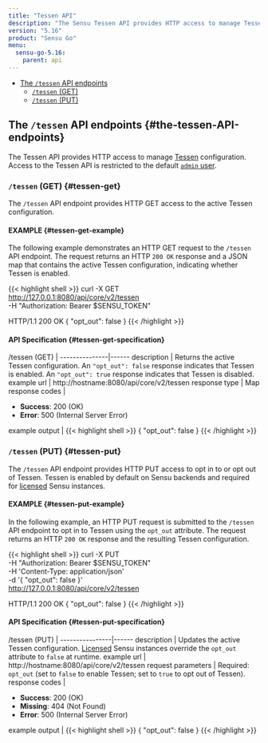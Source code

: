 ```yaml
---
title: "Tessen API"
description: "The Sensu Tessen API provides HTTP access to manage Tessen configuration. Read on for the full reference."
version: "5.16"
product: "Sensu Go"
menu:
  sensu-go-5.16:
    parent: api
---
```


- [The `/tessen` API endpoints](#the-tessen-API-endpoints)
  - [`/tessen` (GET)](#tessen-get)
  - [`/tessen` (PUT)](#tessen-put)

## The `/tessen` API endpoints {#the-tessen-API-endpoints}

The Tessen API provides HTTP access to manage [Tessen][1] configuration.
Access to the Tessen API is restricted to the default [`admin` user][2].

### `/tessen` (GET) {#tessen-get}

The `/tessen` API endpoint provides HTTP GET access to the active Tessen configuration.

#### EXAMPLE {#tessen-get-example}

The following example demonstrates an HTTP GET request to the `/tessen` API endpoint.
The request returns an HTTP `200 OK` response and a JSON map that contains the active Tessen configuration, indicating whether Tessen is enabled.

{{< highlight shell >}}
curl -X GET \
http://127.0.0.1:8080/api/core/v2/tessen \
-H "Authorization: Bearer $SENSU_TOKEN"

HTTP/1.1 200 OK
{
  "opt_out": false
}
{{< /highlight >}}

#### API Specification {#tessen-get-specification}

/tessen (GET)  | 
---------------|------
description    | Returns the active Tessen configuration. An `"opt_out": false` response indicates that Tessen is enabled. An `"opt_out": true` response indicates that Tessen is disabled.
example url    | http://hostname:8080/api/core/v2/tessen
response type  | Map
response codes | <ul><li>**Success**: 200 (OK)</li><li>**Error**: 500 (Internal Server Error)</li></ul>
example output | {{< highlight shell >}}
{
  "opt_out": false
}
{{< /highlight >}}

### `/tessen` (PUT) {#tessen-put}

The `/tessen` API endpoint provides HTTP PUT access to opt in to or opt out of Tessen.
Tessen is enabled by default on Sensu backends and required for [licensed][3] Sensu instances.

#### EXAMPLE {#tessen-put-example}

In the following example, an HTTP PUT request is submitted to the `/tessen` API endpoint to opt in to Tessen using the `opt_out` attribute.
The request returns an HTTP `200 OK` response and the resulting Tessen configuration.

{{< highlight shell >}}
curl -X PUT \
-H "Authorization: Bearer $SENSU_TOKEN" \
-H 'Content-Type: application/json' \
-d '{
  "opt_out": false
}' \
http://127.0.0.1:8080/api/core/v2/tessen

HTTP/1.1 200 OK
{
  "opt_out": false
}
{{< /highlight >}}

#### API Specification {#tessen-put-specification}

/tessen (PUT) | 
----------------|------
description     | Updates the active Tessen configuration. [Licensed][3] Sensu instances override the `opt_out` attribute to `false` at runtime.
example url     | http://hostname:8080/api/core/v2/tessen
request parameters | Required: `opt_out` (set to `false` to enable Tessen; set to `true` to opt out of Tessen).
response codes   | <ul><li>**Success**: 200 (OK)</li><li> **Missing**: 404 (Not Found)</li><li>**Error**: 500 (Internal Server Error)</li></ul>
example output | {{< highlight shell >}}
{
  "opt_out": false
}
{{< /highlight >}}

[1]: ../../reference/tessen/
[2]: ../../reference/rbac#default-users
[3]: ../../reference/license
